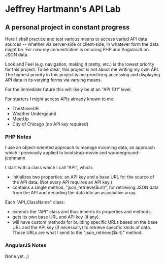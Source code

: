 # Jeffrey Hartmann's API Lab

## A personal project in constant progress

Here I shall practice and test various means to access varied API data sources
-- whether via server-side or client-side, in whatever form the data might be.
For now my concentration is on using PHP and AngularJS on JSON data.

Look and Feel (e.g. navigation, making it pretty, etc.) is the lowest priority
for this project. To be clear, this project is not about me writing my own API.
The highest priority in this project is me *practicing* accessing and displaying
API data in its varying forms via varying means.

For the immediate future this will likely be at an "API 101" level.

For starters I might access APIs already known to me:

* TheMovieDB
* Weather Undergound
* MeetUp
* City of Chicago (no API key required)

### PHP Notes

I use an object-oriented approach to manage incoming data, an approach which I
previously applied to bootstrap-movie and wunderground-jephmann.

I start with a class which I call "API", which:

* initializes two properties: an API key and a base URL for the source of the
API data. (Not every API requires an API key.)
* contains a single method, "json_retrieve($url)", for retrieving JSON data from
the API and decoding the data into an associative array.

Each "API_ClassName" class:
* extends the "API" class and thus inherits its properties and methods.
* gets its own base URL and API key (if any).
* will have custom methods for building specific URLs based on the base URL and
the API key (if necessary) to retrieve specific kinds of data. Those URLs are
what I send to the "json_retrieve($url)" method.

### AngularJS Notes

None yet. ;)
